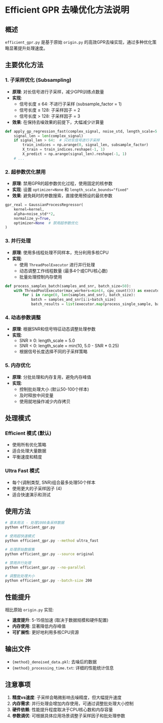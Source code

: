 # Efficient GPR 去噪优化方法说明

## 概述
`efficient_gpr.py` 是基于原始 `origin.py` 的高效GPR去噪实现，通过多种优化策略显著提升处理速度。

## 主要优化方法

### 1. 子采样优化 (Subsampling)
- **原理**: 对长信号进行子采样，减少GPR训练点数量
- **实现**: 
  - 信号长度 ≤ 64: 不进行子采样 (subsample_factor = 1)
  - 信号长度 ≤ 128: 子采样因子 = 2
  - 信号长度 > 128: 子采样因子 = 3
- **效果**: 在保持去噪效果的前提下，大幅减少计算量

```python
def apply_gp_regression_fast(complex_signal, noise_std, length_scale=5.0, subsample_factor=2):
    signal_len = len(complex_signal)
    if signal_len > 64:  # 只对长信号进行子采样
        train_indices = np.arange(0, signal_len, subsample_factor)
        X_train = train_indices.reshape(-1, 1)
        X_predict = np.arange(signal_len).reshape(-1, 1)
    # ...
```

### 2. 超参数优化禁用
- **原理**: 禁用GPR的超参数优化过程，使用固定的核参数
- **实现**: 设置 `optimizer=None` 和 `length_scale_bounds="fixed"`
- **效果**: 避免耗时的参数搜索，直接使用预设的最优参数

```python
gpr_real = GaussianProcessRegressor(
    kernel=kernel, 
    alpha=noise_std**2, 
    normalize_y=True,
    optimizer=None  # 禁用超参数优化
)
```

### 3. 并行处理
- **原理**: 使用多线程处理不同样本，充分利用多核CPU
- **实现**: 
  - 使用 `ThreadPoolExecutor` 进行并行处理
  - 动态调整工作线程数量 (最多4个或CPU核心数)
  - 批量处理控制内存使用

```python
def process_samples_batch(samples_and_snr, batch_size=50):
    with ThreadPoolExecutor(max_workers=min(4, cpu_count())) as executor:
        for i in range(0, len(samples_and_snr), batch_size):
            batch = samples_and_snr[i:i+batch_size]
            batch_results = list(executor.map(process_single_sample, batch))
```

### 4. 动态参数调整
- **原理**: 根据SNR和信号特征动态调整处理参数
- **实现**:
  - SNR ≥ 0: length_scale = 5.0
  - SNR < 0: length_scale = min(10, 5.0 - SNR * 0.25)
  - 根据信号长度选择不同的子采样策略

### 5. 内存优化
- **原理**: 分批处理和内存复用，避免内存峰值
- **实现**:
  - 控制批处理大小 (默认50-100个样本)
  - 及时释放中间变量
  - 使用就地操作减少内存拷贝

## 处理模式

### Efficient 模式 (默认)
- 使用所有优化策略
- 适合处理大量数据
- 平衡速度和精度

### Ultra Fast 模式
- 每个(调制类型, SNR)组合最多处理50个样本
- 使用更大的子采样因子 (4)
- 适合快速演示和测试

## 使用方法

```bash
# 基本用法 - 处理1000条采样数据
python efficient_gpr.py

# 使用超快速模式
python efficient_gpr.py --method ultra_fast

# 处理原始数据集
python efficient_gpr.py --source original

# 禁用并行处理
python efficient_gpr.py --no-parallel

# 调整批处理大小
python efficient_gpr.py --batch-size 200
```

## 性能提升

相比原始 `origin.py` 实现:
- **速度提升**: 5-15倍加速 (取决于数据规模和硬件配置)
- **内存使用**: 显著降低内存峰值
- **可扩展性**: 更好地利用多核CPU资源

## 输出文件

- `{method}_denoised_data.pkl`: 去噪后的数据
- `{method}_processing_time.txt`: 详细的性能统计信息

## 注意事项

1. **精度vs速度**: 子采样会略微影响去噪精度，但大幅提升速度
2. **内存需求**: 并行处理会增加内存使用，可通过调整批处理大小控制
3. **硬件依赖**: 性能提升程度取决于CPU核心数和内存容量
4. **参数调优**: 可根据具体应用场景调整子采样因子和批处理参数